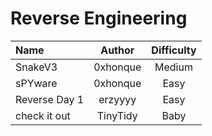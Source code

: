 # Reverse Engineering

| Name              | Author | Difficulty |
| :---------------- | :----: | :--------: |
| SnakeV3 | 0xhonque  |    Medium    |
| sPYware | 0xhonque  |    Easy      |
| Reverse Day 1 | erzyyyy | Easy |
| check it out | TinyTidy | Baby |
